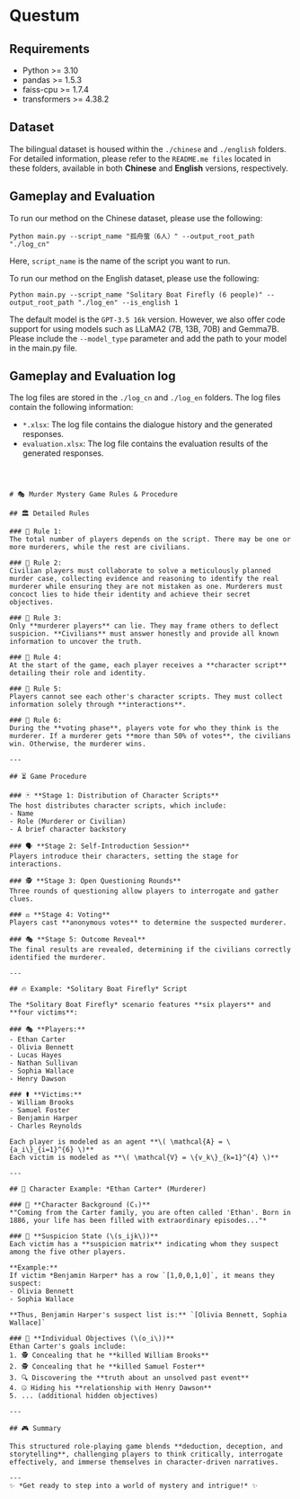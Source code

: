 # Questum

## Requirements

* Python >= 3.10
* pandas >= 1.5.3
* faiss-cpu >= 1.7.4
* transformers >= 4.38.2

## Dataset
The bilingual dataset is housed within the `./chinese` and `./english` folders. For detailed information, please refer to the `README.me files` located in these folders, available in both **Chinese** and **English** versions, respectively.


## Gameplay and Evaluation
To run our method on the Chinese dataset, please use the following:
```
Python main.py --script_name "孤舟萤（6人）" --output_root_path "./log_cn"
```

Here, `script_name` is the name of the script you want to run.

To run our method on the English dataset, please use the following:
```
Python main.py --script_name "Solitary Boat Firefly (6 people)" --output_root_path "./log_en" --is_english 1
```


The default model is the `GPT-3.5 16k` version. However, we also offer code support for using models such as LLaMA2 (7B, 13B, 70B) and Gemma7B. Please include the `--model_type` parameter and add the path to your model in the main.py file.


## Gameplay and Evaluation log
The log files are stored in the `./log_cn` and `./log_en` folders. The log files contain the following information:
* `*.xlsx`: The log file contains the dialogue history and the generated responses.
* `evaluation.xlsx`: The log file contains the evaluation results of the generated responses.


```



# 🎭 Murder Mystery Game Rules & Procedure

## 🏛️ Detailed Rules

### 🔹 Rule 1:
The total number of players depends on the script. There may be one or more murderers, while the rest are civilians.

### 🔹 Rule 2:
Civilian players must collaborate to solve a meticulously planned murder case, collecting evidence and reasoning to identify the real murderer while ensuring they are not mistaken as one. Murderers must concoct lies to hide their identity and achieve their secret objectives.

### 🔹 Rule 3:
Only **murderer players** can lie. They may frame others to deflect suspicion. **Civilians** must answer honestly and provide all known information to uncover the truth.

### 🔹 Rule 4:
At the start of the game, each player receives a **character script** detailing their role and identity.

### 🔹 Rule 5:
Players cannot see each other's character scripts. They must collect information solely through **interactions**.

### 🔹 Rule 6:
During the **voting phase**, players vote for who they think is the murderer. If a murderer gets **more than 50% of votes**, the civilians win. Otherwise, the murderer wins.

---

## ⏳ Game Procedure

### 🃏 **Stage 1: Distribution of Character Scripts**
The host distributes character scripts, which include:
- Name
- Role (Murderer or Civilian)
- A brief character backstory

### 🗣 **Stage 2: Self-Introduction Session**
Players introduce their characters, setting the stage for interactions.

### 🕵️ **Stage 3: Open Questioning Rounds**
Three rounds of questioning allow players to interrogate and gather clues.

### ⚖️ **Stage 4: Voting**
Players cast **anonymous votes** to determine the suspected murderer.

### 🎭 **Stage 5: Outcome Reveal**
The final results are revealed, determining if the civilians correctly identified the murderer.

---

## 🔥 Example: *Solitary Boat Firefly* Script

The *Solitary Boat Firefly* scenario features **six players** and **four victims**:

### 🎭 **Players:**
- Ethan Carter
- Olivia Bennett
- Lucas Hayes
- Nathan Sullivan
- Sophia Wallace
- Henry Dawson

### ⚰ **Victims:**
- William Brooks
- Samuel Foster
- Benjamin Harper
- Charles Reynolds

Each player is modeled as an agent **\( \mathcal{A} = \{a_i\}_{i=1}^{6} \)**  
Each victim is modeled as **\( \mathcal{V} = \{v_k\}_{k=1}^{4} \)**  

---

## 🔎 Character Example: *Ethan Carter* (Murderer)

### 📖 **Character Background (C₁)**
*"Coming from the Carter family, you are often called 'Ethan'. Born in 1886, your life has been filled with extraordinary episodes..."*

### 🧐 **Suspicion State (\(s_ijk\))**
Each victim has a **suspicion matrix** indicating whom they suspect among the five other players.

**Example:**  
If victim *Benjamin Harper* has a row `[1,0,0,1,0]`, it means they suspect:
- Olivia Bennett
- Sophia Wallace  

**Thus, Benjamin Harper's suspect list is:** `[Olivia Bennett, Sophia Wallace]`

### 🎯 **Individual Objectives (\(o_i\))**
Ethan Carter's goals include:
1. 🕵️ Concealing that he **killed William Brooks**
2. 🕵️ Concealing that he **killed Samuel Foster**
3. 🔍 Discovering the **truth about an unsolved past event**
4. 🤐 Hiding his **relationship with Henry Dawson**
5. ... (additional hidden objectives)

---

## 🎮 Summary

This structured role-playing game blends **deduction, deception, and storytelling**, challenging players to think critically, interrogate effectively, and immerse themselves in character-driven narratives.

---
✨ *Get ready to step into a world of mystery and intrigue!* ✨
